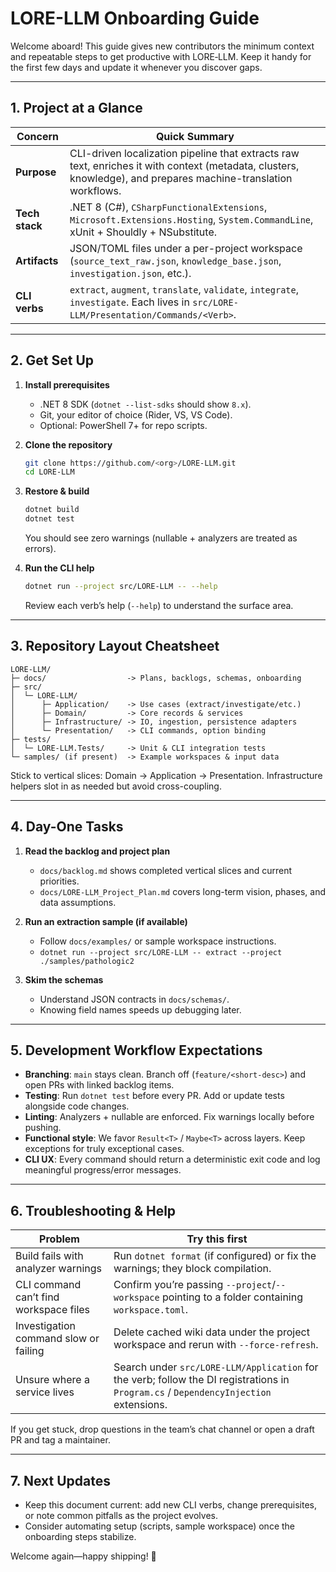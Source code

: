 # LORE-LLM Onboarding Guide

Welcome aboard! This guide gives new contributors the minimum context and repeatable steps to get productive with LORE‑LLM. Keep it handy for the first few days and update it whenever you discover gaps.

---

## 1. Project at a Glance

| Concern | Quick Summary |
| --- | --- |
| **Purpose** | CLI-driven localization pipeline that extracts raw text, enriches it with context (metadata, clusters, knowledge), and prepares machine-translation workflows. |
| **Tech stack** | .NET 8 (C#), `CSharpFunctionalExtensions`, `Microsoft.Extensions.Hosting`, `System.CommandLine`, xUnit + Shouldly + NSubstitute. |
| **Artifacts** | JSON/TOML files under a per-project workspace (`source_text_raw.json`, `knowledge_base.json`, `investigation.json`, etc.). |
| **CLI verbs** | `extract`, `augment`, `translate`, `validate`, `integrate`, `investigate`. Each lives in `src/LORE-LLM/Presentation/Commands/<Verb>`. |

---

## 2. Get Set Up

1. **Install prerequisites**
   - .NET 8 SDK (`dotnet --list-sdks` should show `8.x`).
   - Git, your editor of choice (Rider, VS, VS Code).
   - Optional: PowerShell 7+ for repo scripts.

2. **Clone the repository**
   ```bash
   git clone https://github.com/<org>/LORE-LLM.git
   cd LORE-LLM
   ```

3. **Restore & build**
   ```bash
   dotnet build
   dotnet test
   ```
   You should see zero warnings (nullable + analyzers are treated as errors).

4. **Run the CLI help**
   ```bash
   dotnet run --project src/LORE-LLM -- --help
   ```
   Review each verb’s help (`--help`) to understand the surface area.

---

## 3. Repository Layout Cheatsheet

```
LORE-LLM/
├─ docs/                  -> Plans, backlogs, schemas, onboarding
├─ src/
│  └─ LORE-LLM/
│      ├─ Application/    -> Use cases (extract/investigate/etc.)
│      ├─ Domain/         -> Core records & services
│      ├─ Infrastructure/ -> IO, ingestion, persistence adapters
│      └─ Presentation/   -> CLI commands, option binding
├─ tests/
│  └─ LORE-LLM.Tests/     -> Unit & CLI integration tests
└─ samples/ (if present)  -> Example workspaces & input data
```

Stick to vertical slices: Domain → Application → Presentation. Infrastructure helpers slot in as needed but avoid cross-coupling.

---

## 4. Day-One Tasks

1. **Read the backlog and project plan**  
   - `docs/backlog.md` shows completed vertical slices and current priorities.  
   - `docs/LORE-LLM_Project_Plan.md` covers long-term vision, phases, and data assumptions.

2. **Run an extraction sample (if available)**  
   - Follow `docs/examples/` or sample workspace instructions.  
   - `dotnet run --project src/LORE-LLM -- extract --project ./samples/pathologic2`

3. **Skim the schemas**  
   - Understand JSON contracts in `docs/schemas/`.  
   - Knowing field names speeds up debugging later.

---

## 5. Development Workflow Expectations

- **Branching**: `main` stays clean. Branch off (`feature/<short-desc>`) and open PRs with linked backlog items.
- **Testing**: Run `dotnet test` before every PR. Add or update tests alongside code changes.
- **Linting**: Analyzers + nullable are enforced. Fix warnings locally before pushing.
- **Functional style**: We favor `Result<T>` / `Maybe<T>` across layers. Keep exceptions for truly exceptional cases.
- **CLI UX**: Every command should return a deterministic exit code and log meaningful progress/error messages.

---

## 6. Troubleshooting & Help

| Problem | Try this first |
| --- | --- |
| Build fails with analyzer warnings | Run `dotnet format` (if configured) or fix the warnings; they block compilation. |
| CLI command can’t find workspace files | Confirm you’re passing `--project`/`--workspace` pointing to a folder containing `workspace.toml`. |
| Investigation command slow or failing | Delete cached wiki data under the project workspace and rerun with `--force-refresh`. |
| Unsure where a service lives | Search under `src/LORE-LLM/Application` for the verb; follow the DI registrations in `Program.cs` / `DependencyInjection` extensions. |

If you get stuck, drop questions in the team’s chat channel or open a draft PR and tag a maintainer.

---

## 7. Next Updates

- Keep this document current: add new CLI verbs, change prerequisites, or note common pitfalls as the project evolves.
- Consider automating setup (scripts, sample workspace) once the onboarding steps stabilize.

Welcome again—happy shipping! 🎉
